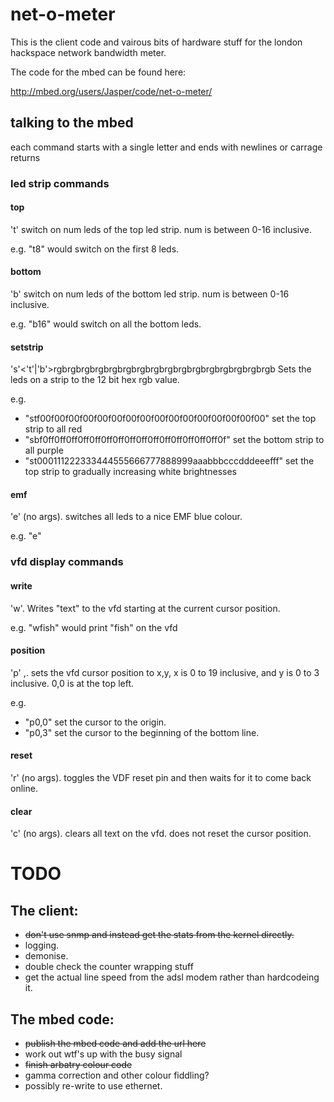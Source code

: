 
net-o-meter
===========

This is the client code and vairous bits of hardware stuff for the london hackspace
network bandwidth meter.

The code for the mbed can be found here:

http://mbed.org/users/Jasper/code/net-o-meter/

talking to the mbed
-------------------

each command starts with a single letter and ends with newlines or carrage returns

### led strip commands

#### top

't'<num> switch on num leds of the top led strip. num is between 0-16 inclusive.

e.g. "t8" would switch on the first 8 leds.

#### bottom

'b'<num> switch on num leds of the bottom led strip. num is between 0-16 inclusive.

e.g. "b16" would switch on all the bottom leds.

#### setstrip

's'<'t'|'b'>rgbrgbrgbrgbrgbrgbrgbrgbrgbrgbrgbrgbrgbrgbrgbrgb Sets the leds on a strip to the 12 bit hex rgb value.

e.g.

* "stf00f00f00f00f00f00f00f00f00f00f00f00f00f00f00f00" set the top strip to all red
* "sbf0ff0ff0ff0ff0ff0ff0ff0ff0ff0ff0ff0ff0ff0ff0ff0f" set the bottom strip to all purple
* "st000111222333444555666777888999aaabbbcccdddeeefff" set the top strip to gradually increasing white brightnesses

#### emf

'e' (no args). switches all leds to a nice EMF blue colour.

e.g. "e"

### vfd display commands

#### write

'w'<text>. Writes "text" to the vfd starting at the current cursor position.

e.g. "wfish" would print "fish" on the vfd

#### position

'p' <x>,<y>. sets the vfd cursor position to x,y, x is 0 to 19 inclusive, and y is 0 to 3 inclusive. 0,0 is at the top left.

e.g.

* "p0,0" set the cursor to the origin.
* "p0,3" set the cursor to the beginning of the bottom line.

#### reset

'r' (no args). toggles the VDF reset pin and then waits for it to come back online.

#### clear

'c' (no args). clears all text on the vfd. does not reset the cursor position.

TODO
====

The client:
-----------

* ~~don't use snmp and instead get the stats from the kernel directly.~~
* logging.
* demonise.
* double check the counter wrapping stuff
* get the actual line speed from the adsl modem rather than hardcodeing it.

The mbed code:
--------------

* ~~publish the mbed code and add the url here~~
* work out wtf's up with the busy signal
* ~~finish arbatry colour code~~
* gamma correction and other colour fiddling?
* possibly re-write to use ethernet.
